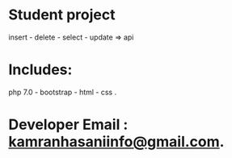 # Student project 
 insert - delete - select - update => api
# Includes:
php 7.0 -
bootstrap -
html -
css .
# Developer Email : kamranhasaniinfo@gmail.com.

